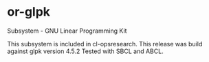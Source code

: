 # or-glpk
Subsystem - GNU Linear Programming Kit

This subsystem is included in cl-opsresearch.
This release was build against glpk version 4.5.2
Tested with SBCL and ABCL.

